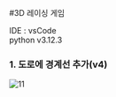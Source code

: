 #3D 레이싱 게임  

IDE : vsCode  
python v3.12.3  

### 1. 도로에 경계선 추가(v4)
![11](https://github.com/doomout/Python_Racer/assets/13861731/dcaf62c2-feae-4c3b-8acb-96ffe428168a)